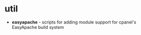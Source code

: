 util
====

* **easyapache** - scripts for adding module support for cpanel's EasyApache build system

